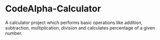 # CodeAlpha-Calculator
A calculator project which performs basic operations like addition, subtraction, multiplication, division and calculates percentage of a given number.
